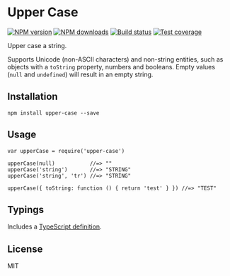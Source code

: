 Upper Case
==========

[![NPM version](https://img.shields.io/npm/v/upper-case.svg?style=flat)](https://npmjs.org/package/upper-case) [![NPM downloads](https://img.shields.io/npm/dm/upper-case.svg?style=flat)](https://npmjs.org/package/upper-case) [![Build status](https://img.shields.io/travis/blakeembrey/upper-case.svg?style=flat)](https://travis-ci.org/blakeembrey/upper-case) [![Test coverage](https://img.shields.io/coveralls/blakeembrey/upper-case.svg?style=flat)](https://coveralls.io/r/blakeembrey/upper-case?branch=master)

Upper case a string.

Supports Unicode (non-ASCII characters) and non-string entities, such as objects with a `toString` property, numbers and booleans. Empty values (`null` and `undefined`) will result in an empty string.

Installation
------------

    npm install upper-case --save

Usage
-----

    var upperCase = require('upper-case')

    upperCase(null)           //=> ""
    upperCase('string')       //=> "STRING"
    upperCase('string', 'tr') //=> "STRİNG"

    upperCase({ toString: function () { return 'test' } }) //=> "TEST"

Typings
-------

Includes a [TypeScript definition](upper-case.d.ts).

License
-------

MIT
